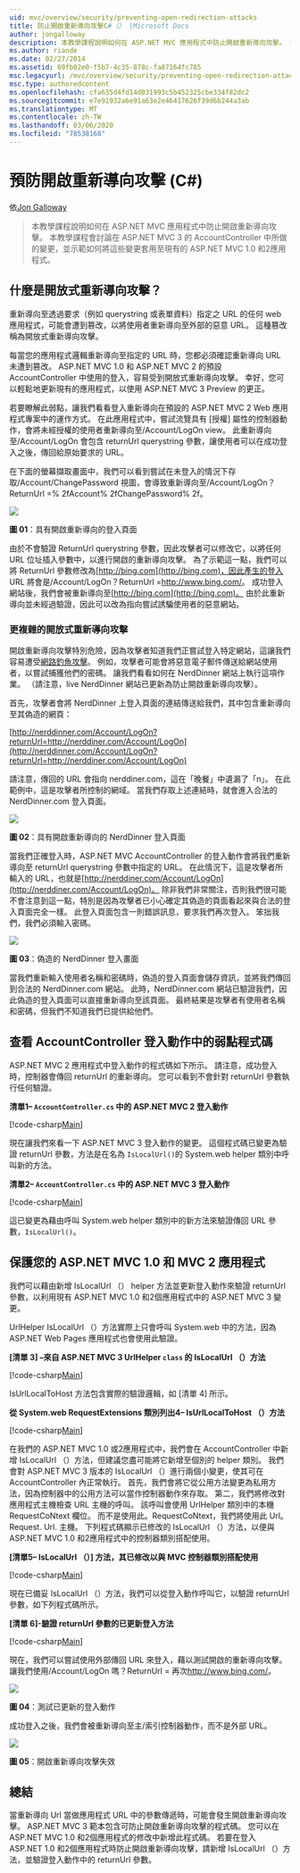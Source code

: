```yaml
---
uid: mvc/overview/security/preventing-open-redirection-attacks
title: 防止開啟重新導向攻擊C#（） |Microsoft Docs
author: jongalloway
description: 本教學課程說明如何在 ASP.NET MVC 應用程式中防止開啟重新導向攻擊。 本教學課程將討論已進行的變更 。
ms.author: riande
ms.date: 02/27/2014
ms.assetid: 69fb02e0-f5b7-4c35-878c-fa87164fc785
msc.legacyurl: /mvc/overview/security/preventing-open-redirection-attacks
msc.type: authoredcontent
ms.openlocfilehash: cfa635d4fd14d031993c5b452325cbe334f82dc2
ms.sourcegitcommit: e7e91932a6e91a63e2e46417626f39d6b244a3ab
ms.translationtype: MT
ms.contentlocale: zh-TW
ms.lasthandoff: 03/06/2020
ms.locfileid: "78538168"
---
```

# <a name="preventing-open-redirection-attacks-c"></a>預防開啟重新導向攻擊 (C#)

依[Jon Galloway](https://github.com/jongalloway)

> 本教學課程說明如何在 ASP.NET MVC 應用程式中防止開啟重新導向攻擊。 本教學課程會討論在 ASP.NET MVC 3 的 AccountController 中所做的變更，並示範如何將這些變更套用至現有的 ASP.NET MVC 1.0 和2應用程式。

## <a name="what-is-an-open-redirection-attack"></a>什麼是開放式重新導向攻擊？

重新導向至透過要求（例如 querystring 或表單資料）指定之 URL 的任何 web 應用程式，可能會遭到篡改，以將使用者重新導向至外部的惡意 URL。 這種篡改稱為開放式重新導向攻擊。

每當您的應用程式邏輯重新導向至指定的 URL 時，您都必須確認重新導向 URL 未遭到篡改。 ASP.NET MVC 1.0 和 ASP.NET MVC 2 的預設 AccountController 中使用的登入，容易受到開放式重新導向攻擊。 幸好，您可以輕鬆地更新現有的應用程式，以使用 ASP.NET MVC 3 Preview 的更正。

若要瞭解此弱點，讓我們看看登入重新導向在預設的 ASP.NET MVC 2 Web 應用程式專案中的運作方式。 在此應用程式中，嘗試流覽具有 [授權] 屬性的控制器動作，會將未經授權的使用者重新導向至/Account/LogOn view。 此重新導向至/Account/LogOn 會包含 returnUrl querystring 參數，讓使用者可以在成功登入之後，傳回給原始要求的 URL。

在下面的螢幕擷取畫面中，我們可以看到嘗試在未登入的情況下存取/Account/ChangePassword 視圖，會導致重新導向至/Account/LogOn？ReturnUrl =% 2fAccount% 2fChangePassword% 2f。

[![](preventing-open-redirection-attacks/_static/image2.png)](preventing-open-redirection-attacks/_static/image1.png)

**圖 01**：具有開啟重新導向的登入頁面

由於不會驗證 ReturnUrl querystring 參數，因此攻擊者可以修改它，以將任何 URL 位址插入參數中，以進行開啟的重新導向攻擊。 為了示範這一點，我們可以將 ReturnUrl 參數修改為[http://bing.com](http://bing.com)，因此產生的登入 URL 將會是/Account/LogOn？ReturnUrl =<http://www.bing.com/>。 成功登入網站後，我們會被重新導向至[http://bing.com](http://bing.com)。 由於此重新導向並未經過驗證，因此可以改為指向嘗試誘騙使用者的惡意網站。

### <a name="a-more-complex-open-redirection-attack"></a>更複雜的開放式重新導向攻擊

開啟重新導向攻擊特別危險，因為攻擊者知道我們正嘗試登入特定網站，這讓我們容易遭受[網路釣魚攻擊](https://www.microsoft.com/protect/fraud/phishing/symptoms.aspx)。 例如，攻擊者可能會將惡意電子郵件傳送給網站使用者，以嘗試捕獲他們的密碼。 讓我們看看如何在 NerdDinner 網站上執行這項作業。 （請注意，live NerdDinner 網站已更新為防止開啟重新導向攻擊）。

首先，攻擊者會將 NerdDinner 上登入頁面的連結傳送給我們，其中包含重新導向至其偽造的網頁：

[http://nerddinner.com/Account/LogOn?returnUrl=http://nerddiner.com/Account/LogOn](http://nerddinner.com/Account/LogOn?returnUrl=http://nerddiner.com/Account/LogOn)

請注意，傳回的 URL 會指向 nerddiner.com，這在「晚餐」中遺漏了「n」。 在此範例中，這是攻擊者所控制的網域。 當我們存取上述連結時，就會進入合法的 NerdDinner.com 登入頁面。

[![](preventing-open-redirection-attacks/_static/image4.png)](preventing-open-redirection-attacks/_static/image3.png)

**圖 02**：具有開啟重新導向的 NerdDinner 登入頁面

當我們正確登入時，ASP.NET MVC AccountController 的登入動作會將我們重新導向至 returnUrl querystring 參數中指定的 URL。 在此情況下，這是攻擊者所輸入的 URL，也就是[http://nerddiner.com/Account/LogOn](http://nerddiner.com/Account/LogOn)。 除非我們非常關注，否則我們很可能不會注意到這一點，特別是因為攻擊者已小心確定其偽造的頁面看起來與合法的登入頁面完全一樣。 此登入頁面包含一則錯誤訊息，要求我們再次登入。 笨拙我們，我們必須輸入密碼。

[![](preventing-open-redirection-attacks/_static/image6.png)](preventing-open-redirection-attacks/_static/image5.png)

**圖 03**：偽造的 NerdDinner 登入畫面

當我們重新輸入使用者名稱和密碼時，偽造的登入頁面會儲存資訊，並將我們傳回到合法的 NerdDinner.com 網站。 此時，NerdDinner.com 網站已驗證我們，因此偽造的登入頁面可以直接重新導向至該頁面。 最終結果是攻擊者有使用者名稱和密碼，但我們不知道我們已提供給他們。

## <a name="looking-at-the-vulnerable-code-in-the-accountcontroller-logon-action"></a>查看 AccountController 登入動作中的弱點程式碼

ASP.NET MVC 2 應用程式中登入動作的程式碼如下所示。 請注意，成功登入時，控制器會傳回 returnUrl 的重新導向。 您可以看到不會針對 returnUrl 參數執行任何驗證。

**清單1– `AccountController.cs` 中的 ASP.NET MVC 2 登入動作**

[!code-csharp[Main](preventing-open-redirection-attacks/samples/sample1.cs)]

現在讓我們來看一下 ASP.NET MVC 3 登入動作的變更。 這個程式碼已變更為驗證 returnUrl 參數，方法是在名為 `IsLocalUrl()`的 System.web helper 類別中呼叫新的方法。

**清單2– `AccountController.cs` 中的 ASP.NET MVC 3 登入動作**

[!code-csharp[Main](preventing-open-redirection-attacks/samples/sample2.cs)]

這已變更為藉由呼叫 System.web helper 類別中的新方法來驗證傳回 URL 參數，`IsLocalUrl()`。

## <a name="protecting-your-aspnet-mvc-10-and-mvc-2-applications"></a>保護您的 ASP.NET MVC 1.0 和 MVC 2 應用程式

我們可以藉由新增 IsLocalUrl （） helper 方法並更新登入動作來驗證 returnUrl 參數，以利用現有 ASP.NET MVC 1.0 和2個應用程式中的 ASP.NET MVC 3 變更。

UrlHelper IsLocalUrl （）方法實際上只會呼叫 System.web 中的方法，因為 ASP.NET Web Pages 應用程式也會使用此驗證。

**[清單 3] –來自 ASP.NET MVC 3 UrlHelper `class` 的 IsLocalUrl （）方法**

[!code-csharp[Main](preventing-open-redirection-attacks/samples/sample3.cs)]

IsUrlLocalToHost 方法包含實際的驗證邏輯，如 [清單 4] 所示。

**從 System.web RequestExtensions 類別列出4– IsUrlLocalToHost （）方法**

[!code-csharp[Main](preventing-open-redirection-attacks/samples/sample4.cs)]

在我們的 ASP.NET MVC 1.0 或2應用程式中，我們會在 AccountController 中新增 IsLocalUrl （）方法，但建議您盡可能將它新增至個別的 helper 類別。 我們會對 ASP.NET MVC 3 版本的 IsLocalUrl （）進行兩個小變更，使其可在 AccountController 內正常執行。 首先，我們會將它從公用方法變更為私用方法，因為控制器中的公用方法可以當作控制器動作來存取。 第二，我們將修改對應用程式主機檢查 URL 主機的呼叫。 該呼叫會使用 UrlHelper 類別中的本機 RequestCoNtext 欄位。 而不是使用此。RequestCoNtext，我們將使用此 Url。Request. Url. 主機。 下列程式碼顯示已修改的 IsLocalUrl （）方法，以便與 ASP.NET MVC 1.0 和2應用程式中的控制器類別搭配使用。

**[清單5– IsLocalUrl （）] 方法，其已修改以與 MVC 控制器類別搭配使用**

[!code-csharp[Main](preventing-open-redirection-attacks/samples/sample5.cs)]

現在已備妥 IsLocalUrl （）方法，我們可以從登入動作呼叫它，以驗證 returnUrl 參數，如下列程式碼所示。

**[清單 6]-驗證 returnUrl 參數的已更新登入方法**

[!code-csharp[Main](preventing-open-redirection-attacks/samples/sample6.cs)]

現在，我們可以嘗試使用外部傳回 URL 來登入，藉以測試開啟的重新導向攻擊。 讓我們使用/Account/LogOn 嗎？ReturnUrl = 再次<http://www.bing.com/>。

[![](preventing-open-redirection-attacks/_static/image8.png)](preventing-open-redirection-attacks/_static/image7.png)

**圖 04**：測試已更新的登入動作

成功登入之後，我們會被重新導向至主/索引控制器動作，而不是外部 URL。

[![](preventing-open-redirection-attacks/_static/image10.png)](preventing-open-redirection-attacks/_static/image9.png)

**圖 05**：開啟重新導向攻擊失效

## <a name="summary"></a>總結

當重新導向 Url 當做應用程式 URL 中的參數傳遞時，可能會發生開啟重新導向攻擊。 ASP.NET MVC 3 範本包含可防止開啟重新導向攻擊的程式碼。 您可以在 ASP.NET MVC 1.0 和2個應用程式的修改中新增此程式碼。 若要在登入 ASP.NET 1.0 和2個應用程式時防止開啟重新導向攻擊，請新增 IsLocalUrl （）方法，並驗證登入動作中的 returnUrl 參數。
